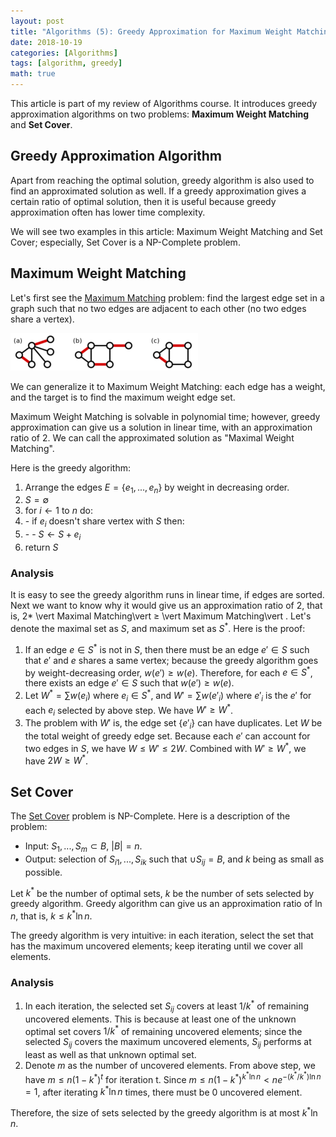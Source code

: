 ```yaml
---
layout: post
title: "Algorithms (5): Greedy Approximation for Maximum Weight Matching and Set Cover"
date: 2018-10-19
categories: [Algorithms]
tags: [algorithm, greedy]
math: true
---
```


This article is part of my review of Algorithms course. It introduces greedy approximation algorithms on two problems: **Maximum Weight Matching** and **Set Cover**.

## Greedy Approximation Algorithm

Apart from reaching the optimal solution, greedy algorithm is also used to find an approximated solution as well. If a greedy approximation gives a certain ratio of optimal solution, then it is useful because greedy approximation often has lower time complexity.

We will see two examples in this article: Maximum Weight Matching and Set Cover; especially, Set Cover is a NP-Complete problem.

## Maximum Weight Matching

Let's first see the [Maximum Matching](https://en.wikipedia.org/wiki/Matching_(graph_theory)) problem: find the largest edge set in a graph such that no two edges are adjacent to each other (no two edges share a vertex).

![max-matching](/assets/img/legacy/max-matching.png)

We can generalize it to Maximum Weight Matching: each edge has a weight, and the target is to find the maximum weight edge set.

Maximum Weight Matching is solvable in polynomial time; however, greedy approximation can give us a solution in linear time, with an approximation ratio of 2. We can call the approximated solution as "Maximal Weight Matching".

Here is the greedy algorithm:

1. Arrange the edges $E = \{e_1, ..., e_n\}$ by weight in decreasing order.
2. $S =\emptyset$
3. for $i \leftarrow 1$ to $n$ do:
4. \- if $e_i$ doesn't share vertex with $S$ then:
5. \- \- $S \leftarrow S + e_i$
6. return $S$

### Analysis

It is easy to see the greedy algorithm runs in linear time, if edges are sorted. Next we want to know why it would give us an approximation ratio of 2, that is, $2 *$ \vert Maximal Matching\vert  $\geq$ \vert Maximum Matching\vert . Let's denote the maximal set as $S$, and maximum set as $S^\ast$. Here is the proof:

1. If an edge $e \in S^\ast$ is not in $S$, then there must be an edge $e' \in S$ such that $e'$ and $e$ shares a same vertex; because the greedy algorithm goes by weight-decreasing order, $w(e') \geq w(e)$. Therefore, for each $e \in S^\ast$, there exists an edge $e' \in S$ such that $w(e') \geq w(e)$.
2. Let $W^\ast = \sum w(e_i)$ where $e_i \in S^\ast$, and $W' = \sum w(e'_i)$ where $e'_i$ is the $e'$ for each $e_i$ selected by above step. We have $W' \geq W^\ast$.
3. The problem with $W'$ is, the edge set $\{e'_i\}$ can have duplicates. Let $W$ be the total weight of greedy edge set. Because each $e'$ can account for two edges in $S$, we have $W \leq W' \leq 2W$. Combined with $W' \geq W^\ast$, we have $2W \geq W^\ast$.

## Set Cover

The [Set Cover](https://en.wikipedia.org/wiki/Set_cover_problem) problem is NP-Complete. Here is a description of the problem:

- Input: $S_1, ..., S_m \subset B$, $\vert B\vert  = n$.
- Output: selection of $S_{i1}, ..., S_{ik}$ such that $\cup S_{ij} = B$, and $k$ being as small as possible.

Let $k^\ast$ be the number of optimal sets, $k$ be the number of sets selected by greedy algorithm. Greedy algorithm can give us an approximation ratio of $\ln n$, that is, $k \leq k^\ast \ln n$.

The greedy algorithm is very intuitive: in each iteration, select the set that has the maximum uncovered elements; keep iterating until we cover all elements.

### Analysis

1. In each iteration, the selected set $S_{ij}$ covers at least $1/k^\ast$ of remaining uncovered elements. This is because at least one of the unknown optimal set covers $1/k^\ast$ of remaining uncovered elements; since the selected $S_{ij}$ covers the maximum uncovered elements, $S_{ij}$ performs at least as well as that unknown optimal set.
2. Denote $m$ as the number of uncovered elements. From above step, we have $m \leq n(1-k^\ast)^t$ for iteration t. Since $m \leq n(1-k^\ast)^{k^\ast \ln n} < ne^{-(k^\ast/k^\ast) \ln n} = 1$, after iterating $k^\ast \ln n$ times, there must be 0 uncovered element.

Therefore, the size of sets selected by the greedy algorithm is at most $k^\ast \ln n$.
